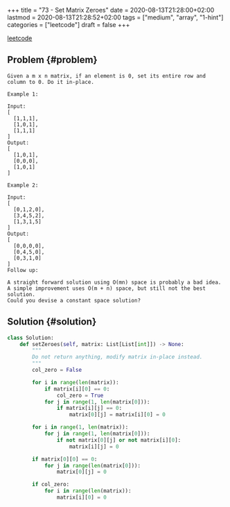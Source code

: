 +++
title = "73 - Set Matrix Zeroes"
date = 2020-08-13T21:28:00+02:00
lastmod = 2020-08-13T21:28:52+02:00
tags = ["medium", "array", "1-hint"]
categories = ["leetcode"]
draft = false
+++

[leetcode](https://leetcode.com/problems/set-matrix-zeroes/)


## Problem {#problem}

```text
Given a m x n matrix, if an element is 0, set its entire row and column to 0. Do it in-place.

Example 1:

Input:
[
  [1,1,1],
  [1,0,1],
  [1,1,1]
]
Output:
[
  [1,0,1],
  [0,0,0],
  [1,0,1]
]

Example 2:

Input:
[
  [0,1,2,0],
  [3,4,5,2],
  [1,3,1,5]
]
Output:
[
  [0,0,0,0],
  [0,4,5,0],
  [0,3,1,0]
]
Follow up:

A straight forward solution using O(mn) space is probably a bad idea.
A simple improvement uses O(m + n) space, but still not the best solution.
Could you devise a constant space solution?
```


## Solution {#solution}

```python
class Solution:
    def setZeroes(self, matrix: List[List[int]]) -> None:
        """
        Do not return anything, modify matrix in-place instead.
        """
        col_zero = False

        for i in range(len(matrix)):
            if matrix[i][0] == 0:
                col_zero = True
            for j in range(1, len(matrix[0])):
                if matrix[i][j] == 0:
                    matrix[0][j] = matrix[i][0] = 0

        for i in range(1, len(matrix)):
            for j in range(1, len(matrix[0])):
                if not matrix[0][j] or not matrix[i][0]:
                    matrix[i][j] = 0

        if matrix[0][0] == 0:
            for j in range(len(matrix[0])):
                matrix[0][j] = 0

        if col_zero:
            for i in range(len(matrix)):
                matrix[i][0] = 0
```
